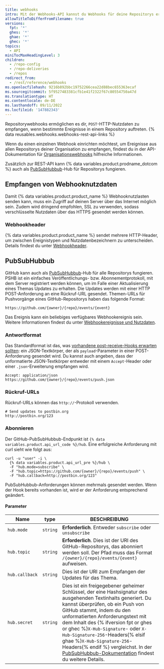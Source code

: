 ```yaml
---
title: webhooks
intro: Mit der Webhooks-API kannst du Webhooks für deine Repositorys erstellen und verwalten.
allowTitleToDifferFromFilename: true
versions:
  fpt: '*'
  ghes: '*'
  ghae: '*'
  ghec: '*'
topics:
  - API
miniTocMaxHeadingLevel: 3
children:
  - /repo-config
  - /repo-deliveries
  - /repos
redirect_from:
  - /rest/reference/webhooks
ms.openlocfilehash: 9216b892bbc19752266cea22d88bec655363ecaf
ms.sourcegitcommit: 5f9527483381cfb1e41f2322f67c80554750a47d
ms.translationtype: HT
ms.contentlocale: de-DE
ms.lasthandoff: 09/11/2022
ms.locfileid: '147882343'
---
```

Repositorywebhooks ermöglichen es dir, `POST`-HTTP-Nutzdaten zu empfangen, wenn bestimmte Ereignisse in einem Repository auftreten. {% data reusables.webhooks.webhooks-rest-api-links %}

Wenn du einen einzelnen Webhook einrichten möchtest, um Ereignisse aus allen Repositorys deiner Organisation zu empfangen, findest du in der API-Dokumentation für [Organisationswebhooks](/rest/reference/orgs#webhooks) hilfreiche Informationen.

Zusätzlich zur REST-API kann {% data variables.product.prodname_dotcom %} auch als [PubSubHubbub](#pubsubhubbub)-Hub für Repositorys fungieren.

## Empfangen von Webhooknutzdaten

Damit {% data variables.product.product_name %} Webhooknutzlasten senden kann, muss ein Zugriff auf deinen Server über das Internet möglich sein. Zudem wird dringend empfohlen, SSL zu verwenden, sodass verschlüsselte Nutzdaten über das HTTPS gesendet werden können.

### Webhookheader

{% data variables.product.product_name %} sendet mehrere HTTP-Header, um zwischen Ereignistypen und Nutzdatenbezeichnern zu unterscheiden. Details findest du unter [Webhookheader](/developers/webhooks-and-events/webhook-events-and-payloads#delivery-headers).

## PubSubHubbub

GitHub kann auch als [PubSubHubbub](https://github.com/pubsubhubbub/PubSubHubbub)-Hub für alle Repositorys fungieren. PSHB ist ein einfaches Veröffentlichungs- bzw. Abonnementprotokoll, mit dem Server registriert werden können, um im Falle einer Aktualisierung eines Themas Updates zu erhalten. Die Updates werden mit einer HTTP POST-Anforderung an eine Rückruf-URL gesendet.
Themen-URLs für Pushvorgänge eines GitHub-Repositorys haben das folgende Format:

`https://github.com/{owner}/{repo}/events/{event}`

Das Ereignis kann ein beliebiges verfügbares Webhookereignis sein. Weitere Informationen findest du unter [Webhookereignisse und Nutzdaten](/developers/webhooks-and-events/webhook-events-and-payloads).

### Antwortformat

Das Standardformat ist das, was [vorhandene post-receive-Hooks erwarten sollten](/post-receive-hooks/): ein JSON-Textkörper, der als `payload`-Parameter in einer POST-Anforderung gesendet wird.  Du kannst auch angeben, dass der unformatierte JSON-Textkörper entweder mit einem `Accept`-Header oder einer `.json`-Erweiterung empfangen wird.

    Accept: application/json
    https://github.com/{owner}/{repo}/events/push.json

### Rückruf-URLs

Rückruf-URLs können das `http://`-Protokoll verwenden.

    # Send updates to postbin.org
    http://postbin.org/123

### Abonnieren

Der GitHub-PubSubHubbub-Endpunkt ist `{% data variables.product.api_url_code %}/hub`. Eine erfolgreiche Anforderung mit curl sieht wie folgt aus:

``` shell
curl -u "user" -i \
  {% data variables.product.api_url_pre %}/hub \
  -F "hub.mode=subscribe" \
  -F "hub.topic=https://github.com/{owner}/{repo}/events/push" \
  -F "hub.callback=http://postbin.org/123"
```

PubSubHubbub-Anforderungen können mehrmals gesendet werden. Wenn der Hook bereits vorhanden ist, wird er der Anforderung entsprechend geändert.

#### Parameter

Name | type | BESCHREIBUNG
-----|------|--------------
``hub.mode``|`string` | **Erforderlich**. Entweder `subscribe` oder `unsubscribe`
``hub.topic``|`string` |**Erforderlich**.  Dies ist der URI des GitHub-Repositorys, das abonniert werden soll.  Der Pfad muss das Format `/{owner}/{repo}/events/{event}` aufweisen.
``hub.callback``|`string` | Dies ist der URI zum Empfangen der Updates für das Thema.
``hub.secret``|`string` | Dies ist ein freigegebener geheimer Schlüssel, der eine Hashsignatur des ausgehenden Textinhalts generiert.  Du kannst überprüfen, ob ein Push von GitHub stammt, indem du den unformatierten Anforderungstext mit dem Inhalt des {% ifversion fpt or ghes or ghec %}`X-Hub-Signature`- oder `X-Hub-Signature-256`-Headers{% elsif ghae %}`X-Hub-Signature-256`-Headers{% endif %} vergleichst. In der [PubSubHubbub-Dokumentation](https://pubsubhubbub.github.io/PubSubHubbub/pubsubhubbub-core-0.4.html#authednotify) findest du weitere Details.
